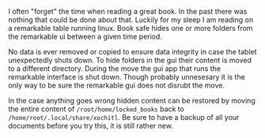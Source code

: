 I often "forget" the time when reading a great book. In the past there was nothing that could be
done about that. Luckily for my sleep I am reading on a remarkable table running linux. Book safe hides one or more folders from the remarkable ui between a given time period.

No data is ever removed or copied to ensure data integrity in case the tablet unexpectedly shuts down. To hide folders in the gui their content is moved to a different directory. During the move the gui app that runs the remarkable interface is shut down. Though probably unnesesary it is the only way to be sure the remarkable gui does not disrubt the move.

In the case anything goes wrong hidden content can be restored by moving the entire content of `/root/home/locked_books` back to `/home/root/.local/share/xochitl`. Be sure to have a backup of all your documents before you try this, it is still rather new.
